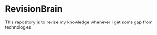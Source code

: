 # RevisionBrain
This repository is to revise my knowledge whenever i get some gap from technologies
